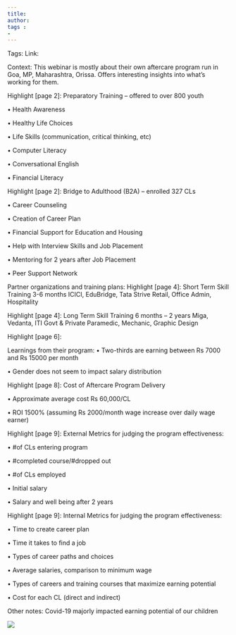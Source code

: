 ```yaml
---
title: 
author: 
tags :
-  
---
```

Tags: 
Link:

Context: This webinar is mostly about their own aftercare program run in Goa, MP, Maharashtra, Orissa. Offers interesting insights into what’s working for them. 

Highlight [page 2]: Preparatory Training – offered to over 800 youth

• Health Awareness

• Healthy Life Choices

• Life Skills (communication, critical thinking, etc)

• Computer Literacy

• Conversational English

• Financial Literacy

Highlight [page 2]: Bridge to Adulthood (B2A) – enrolled 327 CLs

• Career Counseling

• Creation of Career Plan

• Financial Support for Education and Housing

• Help with Interview Skills and Job Placement

• Mentoring for 2 years after Job Placement

• Peer Support Network

Partner organizations and training plans:
Highlight [page 4]: Short Term Skill Training 3-6 months ICICI, EduBridge, Tata Strive Retail, Office Admin, Hospitality

Highlight [page 4]: Long Term Skill Training 6 months – 2 years Miga, Vedanta, ITI Govt & Private Paramedic, Mechanic, Graphic Design

Highlight [page 6]:

Learnings from their program:
 • Two-thirds are earning between Rs 7000 and Rs 15000 per month

• Gender does not seem to impact salary distribution

Highlight [page 8]: 
Cost of Aftercare Program Delivery

• Approximate average cost Rs 60,000/CL

• ROI 1500% (assuming Rs 2000/month wage increase over daily wage earner)

Highlight [page 9]: External Metrics for judging the program effectiveness:

• #of CLs entering program

• #completed course/#dropped out

• #of CLs employed

• Initial salary

• Salary and well being after 2 years

Highlight [page 9]: Internal Metrics for judging the program effectiveness:

• Time to create career plan

• Time it takes to find a job

• Types of career paths and choices

• Average salaries, comparison to minimum wage

• Types of careers and training courses that maximize earning potential

• Cost for each CL (direct and indirect)

Other notes: 
Covid-19 majorly impacted earning potential of our children 

**![](https://lh3.googleusercontent.com/CsVTBccEqC0OsQpqrMvd1Iuhe42DwEgxpktitm_l4S163f7YP492FSRAyHRa7AW121dhmZGNhDsjuAIHQ6tenuujAZrOjPimgA0w_TZsi1TCmCGVUCb4Qd6iZyu4vu7WfpVdwo9E)**